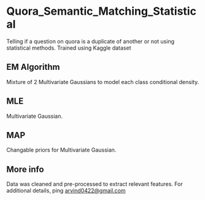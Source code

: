 # Quora_Semantic_Matching_Statistical

Telling if a question on quora is a duplicate of another or not using statistical methods. Trained using Kaggle dataset

## EM Algorithm

Mixture of 2 Multivariate Gaussians to model each class conditional density.

## MLE

Multivariate Gaussian.

## MAP

Changable priors for Multivariate Gaussian.

## More info
Data was cleaned and pre-processed to extract relevant features. For additional details, ping arvind0422@gmail.com
